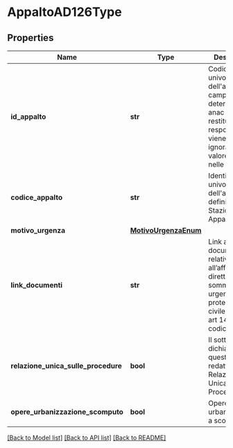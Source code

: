 # AppaltoAD126Type

## Properties
Name | Type | Description | Notes
------------ | ------------- | ------------- | -------------
**id_appalto** | **str** | Codice univoco dell&#x27;appalto.il campo viene determinato da anac e restituito nelle response. viene dunque ignorato il valore inserito nelle put/post. | [optional] 
**codice_appalto** | **str** | Identificativo univoco dell&#x27;appalto definito dalla Stazione Appaltante | 
**motivo_urgenza** | [**MotivoUrgenzaEnum**](MotivoUrgenzaEnum.md) |  | 
**link_documenti** | **str** | Link ai documenti relativi all’affidamento diretto in somma urgenza e protezione civile (co 10, art 140 nuovo codice) | [optional] 
**relazione_unica_sulle_procedure** | **bool** | Il sottoscritto dichiara che questa SA ha redatto la Relazione Unica sulle Procedure | 
**opere_urbanizzazione_scomputo** | **bool** | Opere di urbanizzazione a scomputo | 

[[Back to Model list]](../README.md#documentation-for-models) [[Back to API list]](../README.md#documentation-for-api-endpoints) [[Back to README]](../README.md)

